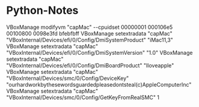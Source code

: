 # Python-Notes

VBoxManage modifyvm "capMac" --cpuidset 00000001 000106e5 00100800 0098e3fd bfebfbff
VBoxManage setextradata "capMac" "VBoxInternal/Devices/efi/0/Config/DmiSystemProduct" "iMac11,3"
VBoxManage setextradata "capMac" "VBoxInternal/Devices/efi/0/Config/DmiSystemVersion" "1.0"
VBoxManage setextradata "capMac" "VBoxInternal/Devices/efi/0/Config/DmiBoardProduct" "Iloveapple"
VBoxManage setextradata "capMac" "VBoxInternal/Devices/smc/0/Config/DeviceKey" "ourhardworkbythesewordsguardedpleasedontsteal(c)AppleComputerInc"
VBoxManage setextradata "capMac" "VBoxInternal/Devices/smc/0/Config/GetKeyFromRealSMC" 1
